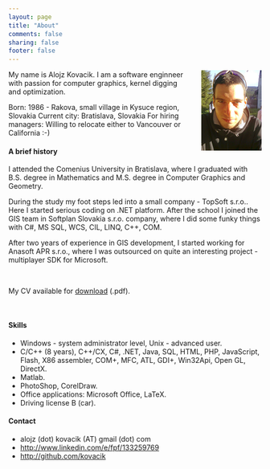 ```yaml
---
layout: page
title: "About"
comments: false
sharing: false
footer: false
---
```


<p><img align="right" style="margin-left: 2em;" src="/images/mypic.png" alt="My pic"></p>
<p>My name is Alojz Kovacik. I am a software enginneer with passion for computer graphics, kernel digging and optimization.</p>

Born: 1986 - Rakova, small village in Kysuce region, Slovakia
Current city: Bratislava, Slovakia
For hiring managers: Willing to relocate either to Vancouver or California :-)

<h4>A brief history</h4>

<p>I attended the Comenius University in Bratislava, where I graduated with B.S. degree in Mathematics
and M.S. degree in Computer Graphics and Geometry.</p>
<p>During the study my foot steps led into a small company - TopSoft s.r.o.. Here I started serious coding on .NET platform.
After the school I joined the GIS team in Softplan Slovakia s.r.o. company, where I did some funky things with
C#, MS SQL, WCS, CIL, LINQ, C++, COM.</p>
<p>After two years of experience in GIS development, I started working for Anasoft APR s.r.o., where 
I was outsourced on quite an interesting project - multiplayer SDK for Microsoft. </p>

<br/>
<p>My CV available for <a href ="http://kovacik.github.com/downloads/kovacik_ENG.pdf">download</a> (.pdf).</p>
<br/>

<h4>Skills</h4>
<ul>
<li>Windows - system administrator level, Unix - advanced user.</li>
<li>C/C++ (8 years), C++/CX, C#, .NET, Java, SQL, HTML, PHP, JavaScript, Flash, X86 assembler, COM+, MFC, ATL, GDI+, Win32Api, Open GL, DirectX.</li>
<li>Matlab.</li>
<li>PhotoShop, CorelDraw.</li>
<li>Office applications: Microsoft Office, LaTeX.</li>
<li>Driving license B (car).</li>
</ul>

<h4>Contact</h4>

<ul>
<li>alojz (dot) kovacik (AT) gmail (dot) com</li>
<li><a href ="http://www.linkedin.com/e/fpf/133259769">http://www.linkedin.com/e/fpf/133259769</a></li>
<li><a href ="http://github.com/kovacik">http://github.com/kovacik</a></li>
</ul>